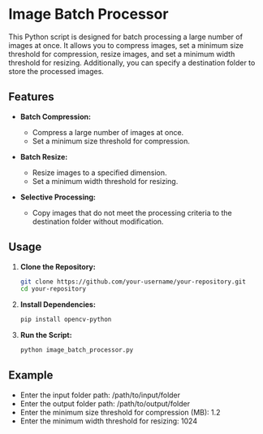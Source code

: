 # Image Batch Processor

This Python script is designed for batch processing a large number of images at once. It allows you to compress images, set a minimum size threshold for compression, resize images, and set a minimum width threshold for resizing. Additionally, you can specify a destination folder to store the processed images.

## Features

- **Batch Compression:**
  - Compress a large number of images at once.
  - Set a minimum size threshold for compression.

- **Batch Resize:**
  - Resize images to a specified dimension.
  - Set a minimum width threshold for resizing.

- **Selective Processing:**
  - Copy images that do not meet the processing criteria to the destination folder without modification.

## Usage

1. **Clone the Repository:**
   ```bash
   git clone https://github.com/your-username/your-repository.git
   cd your-repository

2. **Install Dependencies:**
   ```bash
   pip install opencv-python

3. **Run the Script:**
   ```bash
   python image_batch_processor.py

## Example
- Enter the input folder path: /path/to/input/folder
- Enter the output folder path: /path/to/output/folder
- Enter the minimum size threshold for compression (MB): 1.2
- Enter the minimum width threshold for resizing: 1024
